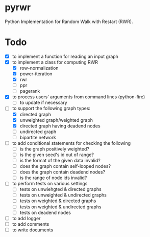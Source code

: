 # pyrwr
Python Implementation for Random Walk with Restart (RWR). 

# Todo
- [x] to implement a function for reading an input graph
- [x] to implement a class for computing RWR
	- [x] row-normalization
	- [x] power-iteration
	- [x] rwr
	- [ ] ppr
	- [ ] pagerank
- [x] to process users' arguments from command lines (python-fire)
	- [ ] to update if necessary
- [ ] to support the following graph types:
	- [x] directed graph
	- [x] unweighted graph/weighted graph
	- [x] directed graph having deadend nodes
	- [ ] undirected graph
	- [ ] bipartite network
- [ ] to add conditional statements for checking the following
	- [ ] is the graph positively weighted?
	- [ ] is the given seed's id out of range?
	- [ ] is the format of the given data invalid?
	- [ ] does the graph contain self-looped nodes?
	- [ ] does the graph contain deadend nodes?
	- [ ] is the range of node ids invalid?
- [ ] to perform tests on various settings
	- [ ] tests on unwiehgted & directed graphs
	- [ ] tests on unweighted & undirected graphs
	- [ ] tests on weighted & directed graphs
	- [ ] tests on weighted & undirected graphs
	- [ ] tests on deadend nodes
- [ ] to add logger
- [ ] to add comments
- [ ] to write documents
